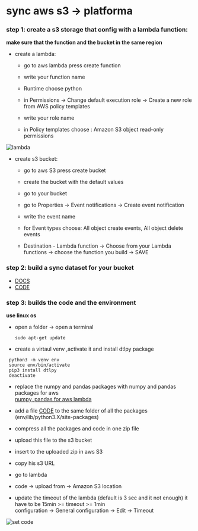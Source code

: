 # sync aws s3 → platforma

### step 1: create a s3 storage that config with a lambda function:

**make sure that the function and the bucket in the same region**

* create a lambda:
    * go to aws lambda press create function

    * write your function name

    * Runtime choose python

    * in Permissions → Change default execution role → Create a new role from AWS policy templates

    * write your role name

    * in Policy templates choose :  Amazon S3 object read-only permissions

![lambda](https://i.imgur.com/XH5ZxcP.png)

* create s3 bucket:

    * go to aws S3 press create bucket

    * create the bucket with the default values

    * go to your bucket

    * go to Properties → Event notifications → Create event notification

    * write the event name

    * for Event types choose: All object create events, All object delete events

    * Destination - Lambda function → Choose from your Lambda functions → choose the function you build → SAVE

### step 2: build a sync dataset for your bucket

* [DOCS](https://dataloop.ai/docs/sdk-sync-storage?highlight=extrna)
* [CODE](sync_dataset.py)

### step 3: builds the code and the environment 
**use linux os**
* open a folder → open a terminal  
  ```
  sudo apt-get update
  ```   
  
*  create a virtaul venv ,activate it and install dtlpy package

  ```
   python3 -m venv env
   source env/bin/activate
   pip3 install dtlpy
   deactivate
  ``` 
  
* replace the numpy and pandas packages with numpy and pandas packages for aws  
[numpy, pandas for aws lambda](https://github.com/0xpetersatoshi/aws-lambda-py3.6-pandas-numpy)  
  
* add a file [CODE](lambda_function.py) to the same folder of all the packages     
  (env/lib/python3.X/site-packages)

* compress all the packages and code in one zip file

* upload this file to the s3 bucket 

* insert to the uploaded zip in aws S3
  
* copy his s3 URL  

* go to lambda 

* code → upload from → Amazon S3 location

* update the timeout of the lambda (default is 3 sec and it not enough) it have to be 15min >= timeout >= 1min  
configuration → General configuration → Edit → Timeout

![set code](https://i.imgur.com/mlqSUCd.png)